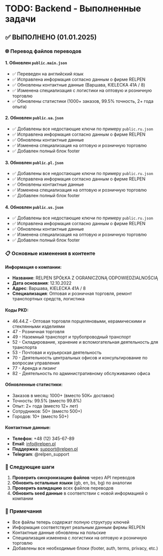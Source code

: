 # TODO: Backend - Выполненные задачи

## ✅ ВЫПОЛНЕНО (01.01.2025)

### 🌐 Перевод файлов переводов

#### 1. Обновлен `public.main.json`
- ✅ Переведен на английский язык
- ✅ Исправлена информация согласно данным о фирме RELPEN
- ✅ Обновлены контактные данные (Варшава, KIELECKA 41A / 8)
- ✅ Изменена специализация с логистики на оптовую и розничную торговлю
- ✅ Обновлены статистики (1000+ заказов, 99.5% точность, 2+ года опыта)

#### 2. Обновлен `public.ua.json`
- ✅ Добавлены все недостающие ключи по примеру `public.ru.json`
- ✅ Исправлена информация согласно данным о фирме RELPEN
- ✅ Обновлены контактные данные
- ✅ Изменена специализация на оптовую и розничную торговлю
- ✅ Добавлен полный блок footer

#### 3. Обновлен `public.pl.json`
- ✅ Добавлены все недостающие ключи по примеру `public.ru.json`
- ✅ Исправлена информация согласно данным о фирме RELPEN
- ✅ Обновлены контактные данные
- ✅ Изменена специализация на оптовую и розничную торговлю
- ✅ Добавлен полный блок footer

#### 4. Обновлен `public.us.json`
- ✅ Добавлены все недостающие ключи по примеру `public.ru.json`
- ✅ Исправлена информация согласно данным о фирме RELPEN
- ✅ Обновлены контактные данные
- ✅ Изменена специализация на оптовую и розничную торговлю
- ✅ Добавлен полный блок footer

### 📋 Основные изменения в контенте

#### Информация о компании:
- **Название**: RELPEN SPÓŁKA Z OGRANICZONĄ ODPOWIEDZIALNOŚCIĄ
- **Дата основания**: 12.10.2022
- **Адрес**: Варшава, KIELECKA 41A / 8
- **Специализация**: Оптовая и розничная торговля, ремонт транспортных средств, логистика

#### Коды PKD:
- 46.44.Z - Оптовая торговля порцеляновыми, керамическими и стеклянными изделиями
- 47 - Розничная торговля
- 49 - Наземный транспорт и трубопроводный транспорт
- 52 - Складирование, хранение и вспомогательная деятельность для транспорта
- 53 - Почтовая и курьерская деятельность
- 70 - Деятельность центральных офисов и консультирование по вопросам управления
- 77 - Аренда и лизинг
- 82 - Деятельность по административному обслуживанию офиса

#### Обновленные статистики:
- Заказов в месяц: 1000+ (вместо 50К+ доставок)
- Точность: 99.5% (вместо 99.8%)
- Опыт: 2+ года (вместо 12+ лет)
- Сотрудников: 50+ (вместо 500+)
- Городов: 10+ (вместо 50+)

#### Контактные данные:
- **Телефон**: +48 (12) 345-67-89
- **Email**: info@relpen.pl
- **Поддержка**: support@relpen.pl
- **Telegram**: @relpen_support

### 🔄 Следующие шаги

1. **Проверить синхронизацию файлов** через API переводов
2. **Обновить остальные языки** (gb, en, bs, bg) по аналогии
3. **Проверить валидацию** всех файлов переводов
4. **Обновить seed данные** в соответствии с новой информацией о компании

### 📝 Примечания

- Все файлы теперь содержат полную структуру ключей
- Информация соответствует реальным данным фирмы RELPEN
- Контактные данные обновлены на польские
- Специализация изменена с логистики на оптовую и розничную торговлю
- Добавлены все необходимые блоки (footer, auth, terms, privacy, etc.) 